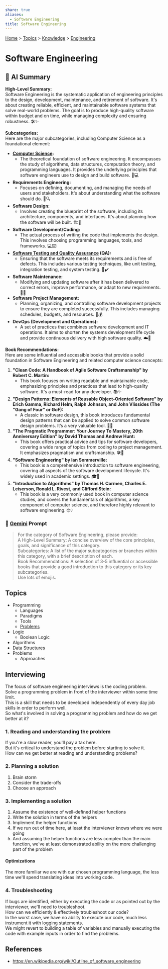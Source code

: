 ```yaml
---
share: true
aliases:
  - Software Engineering
title: Software Engineering
---
```

[Home](../index.md) > [Topics](./index.md) > [Knowledge](./a-hierarchical-view-of-human-knowledge.md) > [Engineering](./engineering.md)  
# Software Engineering  
## 🤖 AI Summary  
**High-Level Summary:**  
Software Engineering is the systematic application of engineering principles to the design, development, maintenance, and retirement of software. It's about creating reliable, efficient, and maintainable software systems that solve real-world problems. The goal is to produce high-quality software within budget and on time, while managing complexity and ensuring robustness. 🛠️✨  
  
**Subcategories:**  
Here are the major subcategories, including Computer Science as a foundational element:  
  
* **[Computer Science](./computer-science.md):**  
    * The theoretical foundation of software engineering. It encompasses the study of algorithms, data structures, computation theory, and programming languages. It provides the underlying principles that software engineers use to design and build software. 🧠💻  
* **Requirements Engineering:**  
    * Focuses on defining, documenting, and managing the needs of users and stakeholders. It's about understanding what the software should do. 📝🔍  
* **Software Design:**  
    * Involves creating the blueprint of the software, including its architecture, components, and interfaces. It's about planning how the software will be built. 🏗️📐  
* **Software Development/Coding:**  
    * The actual process of writing the code that implements the design. This involves choosing programming languages, tools, and frameworks. 💻⌨️  
* **[Software Testing and Quality Assurance](./software-testing-and-quality-assurance.md) (QA):**  
    * Ensuring that the software meets its requirements and is free of defects. This includes various testing techniques, like unit testing, integration testing, and system testing. 🐞✔️  
* **Software Maintenance:**  
    * Modifying and updating software after it has been delivered to correct errors, improve performance, or adapt to new requirements. 🔧🔄  
* **Software Project Management:**  
    * Planning, organizing, and controlling software development projects to ensure they are completed successfully. This includes managing schedules, budgets, and resources. 📅💰  
* **DevOps (Development and Operations):**  
    * A set of practices that combines software development and IT operations. It aims to shorten the systems development life cycle and provide continuous delivery with high software quality. ☁️🚀  
  
**Book Recommendations:**  
Here are some influential and accessible books that provide a solid foundation in Software Engineering and related computer science concepts:  
  
1.  **"Clean Code: A Handbook of Agile Software Craftsmanship" by Robert C. Martin:**  
    * This book focuses on writing readable and maintainable code, emphasizing principles and practices that lead to high-quality software. It's a must-read for any developer. 📚✨  
2.  **"Design Patterns: Elements of Reusable Object-Oriented Software" by Erich Gamma, Richard Helm, Ralph Johnson, and John Vlissides (The "Gang of Four" or GoF):**  
    * A classic in software design, this book introduces fundamental design patterns that can be applied to solve common software design problems. It’s a very valuable tool. 🧩💡  
3.  **"The Pragmatic Programmer: Your Journey To Mastery, 20th Anniversary Edition" by David Thomas and Andrew Hunt:**  
    * This book offers practical advice and tips for software developers, covering a wide range of topics from coding to project management. It emphasizes pragmatism and craftsmanship. 🛠️📖  
4.  **"Software Engineering" by Ian Sommerville:**  
    * This book is a comprehensive introduction to software engineering, covering all aspects of the software development lifecycle. It's widely used in academic settings. 🎓📘  
5.  **"Introduction to Algorithms" by Thomas H. Cormen, Charles E. Leiserson, Ronald L. Rivest, and Clifford Stein:**  
    * This book is a very commonly used book in computer science studies, and covers the fundamentals of algorithms, a key component of computer science, and therefore highly relevant to software engineering. 🤓💡  
  
### 💬 [Gemini](https://gemini.google.com/app) Prompt  
> For the category of Software Engineering, please provide:  
A High-Level Summary: A concise overview of the core principles, goals, and significance of this category.  
Subcategories: A list of the major subcategories or branches within this category, with a brief description of each.  
Book Recommendations: A selection of 3-5 influential or accessible books that provide a good introduction to this category or its key subcategories.  
Use lots of emojis.  
  
## Topics  
- Programming  
  - Languages  
  - Paradigms  
  - Tools  
  - [Problems](programming-problems-1.md)  
- Logic  
  - Boolean Logic  
- Algorithms  
- Data Structures  
- Problems  
  - Approaches  
  
## Interviewing  
The focus of software engineering interviews is the coding problem.  
Solve a programming problem in front of the interviewer within some time limit.  
This is a skill that needs to be developed independently of every day job skills in order to perform well.  
So what's involved in solving a programming problem and how do we get better at it?  
  
### 1. Reading and understanding the problem  
If you're a slow reader, you'll pay a tax here.  
But it's critical to understand the problem before starting to solve it.  
How can we get better at reading and understanding problems?  
  
### 2. Planning a solution  
1. Brain storm  
2. Consider the trade-offs  
3. Choose an approach  
  
### 3. Implementing a solution  
1. Assume the existence of well-defined helper functions  
2. Write the solution in terms of the helpers  
3. Implement the helper functions  
  1. If we run out of time here, at least the interviewer knows where we were going  
  2. And assuming the helper functions are less complex than the main function, we've at least demonstrated ability on the more challenging part of the problem  
    
#### Optimizations  
The more familiar we are with our chosen programming language, the less time we'll spend translating ideas into working code.  
  
### 4. Troubleshooting  
If bugs are identified, either by executing the code or as pointed out by the interviewer, we'll need to troubleshoot.  
How can we efficiently & effectively troubleshoot our code?  
In the worst case, we have no ability to execute our code, much less instrument it with logging statements.  
We might revert to building a table of variables and manually executing the code with example inputs in order to find the problems.  
  
## References  
- https://en.wikipedia.org/wiki/Outline_of_software_engineering  
